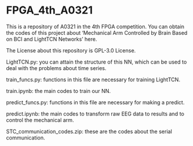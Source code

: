 # FPGA_4th_A0321

This is a repository of A0321 in the 4th FPGA competition. You can obtain the codes of this project about ‘Mechanical Arm Controlled by Brain Based on BCI and LightTCN Networks’ here.

The License about this repository is GPL-3.0 License.

LightTCN.py: you can attain the structure of this NN, which can be used to deal with the problems about time series.

train_funcs.py: functions in this file are necessary for training LightTCN.

train.ipynb: the main codes to train our NN.

predict_funcs.py: functions in this file are necessary for making a predict.

predict.ipynb: the main codes to transform raw EEG data to results and to control the mechanical arm.

STC_communication_codes.zip: these are the codes about the serial communication.
